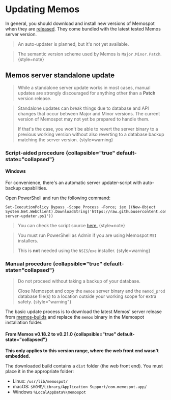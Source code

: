 # Updating Memos

In general, you should download and install new versions of Memospot when they
are [released](https://github.com/memospot/memospot/releases). They come
bundled with the latest tested Memos server version.

> An auto-updater is planned, but it's not yet available.

> The semantic version scheme used by Memos is `Major.Minor.Patch`. {style=note}

## Memos server standalone update

> While a standalone server update works in most cases, manual updates are
> strongly discouraged for anything other than a **Patch** version release.

> Standalone updates can break things due to database and API changes
> that occur between Major and Minor versions. The current version of Memospot
> may not yet be prepared to handle them.
>
> If that's the case, you won't be able to revert the server binary to a
> previous working version without also reverting to a database backup matching the server
> version. {style=warning}

### Script-aided procedure {collapsible="true" default-state="collapsed"}

#### Windows

For convenience, there's an automatic server updater-script with auto-backup
capabilities.

Open PowerShell and run the following command:

```Shell
Set-ExecutionPolicy Bypass -Scope Process -Force; iex ((New-Object System.Net.WebClient).DownloadString('https://raw.githubusercontent.com/memospot/memospot/main/memos-server-updater.ps1'))
```

> You can check the script source
> [here.](https://raw.githubusercontent.com/memospot/memospot/main/memos-server-updater.ps1)
> {style=note}

> You must run PowerShell as Admin if you are using Memospot `MSI` installers.
>
> This is **not** needed using the `NSIS`/`exe` installer. {style=warning}

### Manual procedure {collapsible="true" default-state="collapsed"}

> Do not proceed without taking a backup of your database.
>
> Close Memospot and copy the `memos` server binary and the `memod_prod`
> database file(s) to a location outside your working scope for extra safety.
> {style="warning"}

The basic update process is to download the latest Memos' server release from
[memos-builds](https://github.com/memospot/memos-builds/releases) and
replace the `memos` binary in the Memospot installation folder.

#### From Memos v0.18.2 to v0.21.0 {collapsible="true" default-state="collapsed"}

**This only applies to this version range, where the web front end wasn't
embedded.**

The downloaded build contains a `dist` folder (the web front end). You must
place it in the appropriate folder:

- Linux: `/usr/lib/memospot/`
- macOS: `$HOME/Library/Application Support/com.memospot.app/`
- Windows `%LocalAppData%\memospot`
